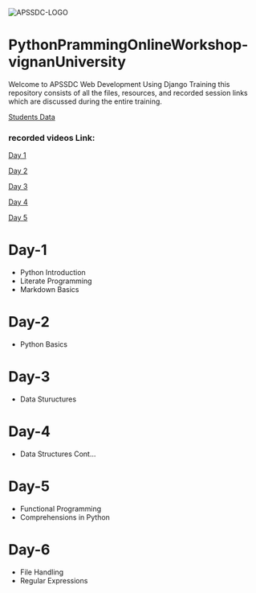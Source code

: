 ![APSSDC-LOGO](https://drive.google.com/uc?export=download&id=15AKQ6_-BixW4K6mL6RPphF5EKXqYF2zj)

# PythonPrammingOnlineWorkshop-vignanUniversity

Welcome to APSSDC Web Development Using Django Training this repository consists of all the files, resources, and recorded session links which are discussed during the entire training.

[Students Data](https://docs.google.com/spreadsheets/d/1gPzs3rJWOEjHzCdOJj8kRR7OGGpKZ0p-EEajhiPGZXI/edit?usp=sharing)

### recorded videos Link:

[Day 1](https://transcripts.gotomeeting.com/#/s/6f97ba45968f78583940e7d647c9b2dff43154ef1f330d27c01d5f8ef4866e14)

[Day 2](https://transcripts.gotomeeting.com/#/s/8227e178dd85b93e8566cba36b6548b5ada1a55a4ced077f7f413d09f36c6e33)

[Day 3](https://transcripts.gotomeeting.com/#/s/a5ae3d9dab343a4f4b9fa85210966743de9109da85d10972d7456871204c79c6)

[Day 4](https://transcripts.gotomeeting.com/#/s/1b483d1fa8fa1eaab47bed9ed346811da7fe278a74797cf212e679c3c24dacae)

[Day 5](https://transcripts.gotomeeting.com/#/s/f8cfefef21708764a6eaa700bd6d8107ec0afc7603ccb83294c499fe1f3f46c9)

# Day-1
- Python Introduction
- Literate Programming
- Markdown Basics

# Day-2
- Python Basics

# Day-3
- Data Stuructures

# Day-4
- Data Structures Cont...

# Day-5
- Functional Programming
- Comprehensions in Python

# Day-6
- File Handling
- Regular Expressions
